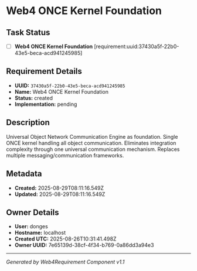 # Web4 ONCE Kernel Foundation

## Task Status
- [ ] **Web4 ONCE Kernel Foundation** [requirement:uuid:37430a5f-22b0-43e5-beca-acd941245985]

## Requirement Details

- **UUID:** `37430a5f-22b0-43e5-beca-acd941245985`
- **Name:** Web4 ONCE Kernel Foundation
- **Status:** created
- **Implementation:** pending

## Description

Universal Object Network Communication Engine as foundation. Single ONCE kernel handling all object communication. Eliminates integration complexity through one universal communication mechanism. Replaces multiple messaging/communication frameworks.

## Metadata

- **Created:** 2025-08-29T08:11:16.549Z
- **Updated:** 2025-08-29T08:11:16.549Z

## Owner Details

- **User:** donges
- **Hostname:** localhost
- **Created UTC:** 2025-08-26T10:31:41.498Z
- **Owner UUID:** 7e65139d-38cf-4f34-b769-0a86dd3a94e3

---

*Generated by Web4Requirement Component v1.1*
